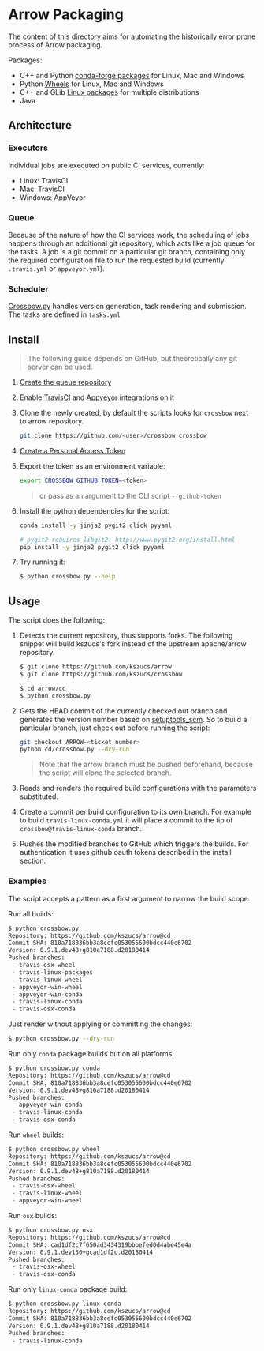 <!--
Licensed to the Apache Software Foundation (ASF) under one
or more contributor license agreements.  See the NOTICE file
distributed with this work for additional information
regarding copyright ownership.  The ASF licenses this file
to you under the Apache License, Version 2.0 (the
"License"); you may not use this file except in compliance
with the License.  You may obtain a copy of the License at

http://www.apache.org/licenses/LICENSE-2.0

Unless required by applicable law or agreed to in writing, software
distributed under the License is distributed on an "AS IS" BASIS,
WITHOUT WARRANTIES OR CONDITIONS OF ANY KIND, either express or implied.
See the License for the specific language governing permissions and
limitations under the License.
-->

# Arrow Packaging

The content of this directory aims for automating the historically error prone
process of Arrow packaging.

Packages:
- C++ and Python [conda-forge packages](conda-recipes) for Linux, Mac and
  Windows
- Python [Wheels](python-wheels) for Linux, Mac and Windows
- C++ and GLib [Linux packages](linux-packages) for multiple distributions
- Java

## Architecture

### Executors

Individual jobs are executed on public CI services, currently:
- Linux: TravisCI
- Mac: TravisCI
- Windows: AppVeyor

### Queue

Because of the nature of how the CI services work, the scheduling of jobs happens
through an additional git repository, which acts like a job queue for the tasks.
A job is a git commit on a particular git branch, containing only the required
configuration file to run the requested build (currently `.travis.yml` or
`appveyor.yml`).

### Scheduler

[Crossbow.py](crossbow.py) handles version generation, task rendering and
submission. The tasks are defined in `tasks.yml`


## Install

> The following guide depends on GitHub, but theoretically any git server can be
> used.

1. [Create the queue
   repository](https://help.github.com/articles/creating-a-new-repository)
2. Enable [TravisCI](https://travis-ci.org/getting_started) and
   [Appveyor](https://www.appveyor.com/docs/) integrations on it
3. Clone the newly created, by default the scripts looks for `crossbow` next to
   arrow repository.

   ```bash
   git clone https://github.com/<user>/crossbow crossbow
   ```

4. [Create a Personal Access
   Token](https://help.github.com/articles/creating-a-personal-access-token-for-the-command-line/)
5. Export the token as an environment variable:

   ```bash
   export CROSSBOW_GITHUB_TOKEN=<token>
   ```

   > or pass as an argument to the CLI script `--github-token`

6. Install the python dependencies for the script:

   ```bash
   conda install -y jinja2 pygit2 click pyyaml
   ```

   ```bash
   # pygit2 requires libgit2: http://www.pygit2.org/install.html
   pip install -y jinja2 pygit2 click pyyaml
   ```

7. Try running it:
   ```bash
   $ python crossbow.py --help
   ```


## Usage

The script does the following:

1. Detects the current repository, thus supports forks. The following snippet
   will build kszucs's fork instead of the upstream apache/arrow repository.

   ```bash
   $ git clone https://github.com/kszucs/arrow
   $ git clone https://github.com/kszucs/crossbow

   $ cd arrow/cd
   $ python crossbow.py
   ```

2. Gets the HEAD commit of the currently checked out branch and generates
   the version number based on [setuptools_scm](https://pypi.python.org/pypi/setuptools_scm).
   So to build a particular branch, just check out before running the script:

   ```bash
   git checkout ARROW-<ticket number>
   python cd/crossbow.py --dry-run
   ```

   > Note that the arrow branch must be pushed beforehand, because the script
   > will clone the selected branch.

3. Reads and renders the required build configurations with the parameters
   substituted.
2. Create a commit per build configuration to its own branch. For example
   to build `travis-linux-conda.yml` it will place a commit to the tip of
   `crossbow@travis-linux-conda` branch.
3. Pushes the modified branches to GitHub which triggers the builds.
   For authentication it uses github oauth tokens described in the install
   section.


### Examples

The script accepts a pattern as a first argument to narrow the build scope:

Run all builds:

```bash
$ python crossbow.py
Repository: https://github.com/kszucs/arrow@cd
Commit SHA: 810a718836bb3a8cefc053055600bdcc440e6702
Version: 0.9.1.dev48+g810a7188.d20180414
Pushed branches:
 - travis-osx-wheel
 - travis-linux-packages
 - travis-linux-wheel
 - appveyor-win-wheel
 - appveyor-win-conda
 - travis-linux-conda
 - travis-osx-conda
```

Just render without applying or committing the changes:

```bash
$ python crossbow.py --dry-run
```

Run only `conda` package builds but on all platforms:

```bash
$ python crossbow.py conda
Repository: https://github.com/kszucs/arrow@cd
Commit SHA: 810a718836bb3a8cefc053055600bdcc440e6702
Version: 0.9.1.dev48+g810a7188.d20180414
Pushed branches:
 - appveyor-win-conda
 - travis-linux-conda
 - travis-osx-conda
```

Run `wheel` builds:

```bash
$ python crossbow.py wheel
Repository: https://github.com/kszucs/arrow@cd
Commit SHA: 810a718836bb3a8cefc053055600bdcc440e6702
Version: 0.9.1.dev48+g810a7188.d20180414
Pushed branches:
 - travis-osx-wheel
 - travis-linux-wheel
 - appveyor-win-wheel
```

Run `osx` builds:

```bash
$ python crossbow.py osx
Repository: https://github.com/kszucs/arrow@cd
Commit SHA: cad1df2c7f650ad3434319bbbefed0d4abe45e4a
Version: 0.9.1.dev130+gcad1df2c.d20180414
Pushed branches:
 - travis-osx-wheel
 - travis-osx-conda
```

Run only `linux-conda` package build:

```bash
$ python crossbow.py linux-conda
Repository: https://github.com/kszucs/arrow@cd
Commit SHA: 810a718836bb3a8cefc053055600bdcc440e6702
Version: 0.9.1.dev48+g810a7188.d20180414
Pushed branches:
 - travis-linux-conda
```
